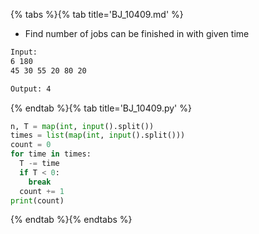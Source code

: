 {% tabs %}{% tab title='BJ_10409.md' %}

* Find number of jobs can be finished in with given time

```txt
Input:
6 180
45 30 55 20 80 20

Output: 4
```

{% endtab %}{% tab title='BJ_10409.py' %}

```py
n, T = map(int, input().split())
times = list(map(int, input().split()))
count = 0
for time in times:
  T -= time
  if T < 0:
    break
  count += 1
print(count)
```

{% endtab %}{% endtabs %}
